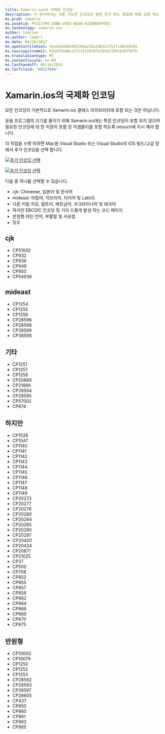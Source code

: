 ```yaml
---
title: Xamarin.ios의 국제화 인코딩
description: 이 문서에서는 사용 가능한 인코딩과 앱에 추가 하는 방법에 대해 설명 하는 Xamarin.ios의 국제화 인코딩에 대해 설명 합니다.
ms.prod: xamarin
ms.assetid: F5117294-28BB-4583-B6A0-A339B050FDE1
ms.technology: xamarin-ios
author: lobrien
ms.author: laobri
ms.date: 04/28/2017
ms.openlocfilehash: fee3e4d409302204a218a18b52cf51fc46249e95
ms.sourcegitcommit: 6264fb540ca1f131328707e295e7259cb10f95fb
ms.translationtype: MT
ms.contentlocale: ko-KR
ms.lasthandoff: 08/16/2019
ms.locfileid: "69527046"
---
```

# <a name="internationalization-encodings-in-xamarinios"></a>Xamarin.ios의 국제화 인코딩

모든 인코딩이 기본적으로 Xamarin.ios 클래스 라이브러리에 포함 되는 것은 아닙니다.

응용 프로그램의 크기를 줄이기 위해 Xamarin.ios에는 특정 인코딩이 포함 되지 않으며 필요한 인코딩에 대 한 지원이 포함 된 어셈블리를 포함 하도록 mtouch에 지시 해야 합니다.

이 작업을 수행 하려면 Mac용 Visual Studio 또는 Visual Studio의 iOS 빌드/고급 창에서 추가 인코딩을 선택 합니다.

 [![](encodings-images/00.png "추가 인코딩 선택")](encodings-images/00.png#lightbox)

 [![](encodings-images/00a.png "추가 인코딩 선택")](encodings-images/00a.png#lightbox)

다음 중 하나를 선택할 수 있습니다.

- cjk: Chineese, 일본어 및 한국어
- mideast: 아랍어, 히브리어, 터키어 및 Latin5.
- 다른 키릴 자모, 발트어, 베트남어, 우크라이나어 및 태국어
- 하지만 EBCDIC 인코딩 및 기타 드물게 발생 하는 코드 페이지
- 반원형 라틴 언어, 부활절 및 서유럽
- 모두


 <a name="cjk" />


## <a name="cjk"></a>cjk

- CP51932
- CP932
- CP936
- CP949
- CP950
- CP54936


 <a name="mideast" />


## <a name="mideast"></a>mideast

- CP1254
- CP1255
- CP1256
- CP28596
- CP28598
- CP28599
- CP38598


 <a name="other" />


## <a name="other"></a>기타

- CP1251
- CP1257
- CP1258
- CP20866
- CP21866
- CP28594
- CP28595
- CP57002
- CP874


 <a name="rare" />


## <a name="rare"></a>하지만

- CP1026
- CP1047
- CP1140
- CP1141
- CP1142
- CP1143
- CP1144
- CP1145
- CP1146
- CP1147
- CP1148
- CP1149
- CP20273
- CP20277
- CP20278
- CP20280
- CP20284
- CP20285
- CP20290
- CP20297
- CP20420
- CP20424
- CP20871
- CP21025
- CP37
- CP500
- CP708
- CP852
- CP855
- CP857
- CP858
- CP862
- CP864
- CP866
- CP869
- CP870
- CP875


 <a name="west" />


## <a name="west"></a>반원형

- CP10000
- CP10079
- CP1250
- CP1252
- CP1253
- CP28592
- CP28593
- CP28597
- CP28605
- CP437
- CP850
- CP860
- CP861
- CP863
- CP865

